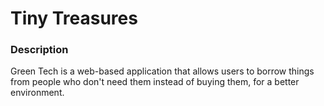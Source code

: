 # Tiny Treasures

### Description

Green Tech is a web-based application that allows users to borrow things from people who don't need them instead of buying them, for a better environment.
